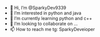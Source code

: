 - 👋 Hi, I’m @SparkyDev9339
- 👀 I’m interested in python and java
- 🌱 I’m currently learning python and c++
- 💞️ I’m looking to collaborate on ...
- 📫 How to reach me tg: SparkyDeveioper

<!---
SparkyDev9339/SparkyDev9339 is a ✨ special ✨ repository because its `README.md` (this file) appears on your GitHub profile.
You can click the Preview link to take a look at your changes.
--->
